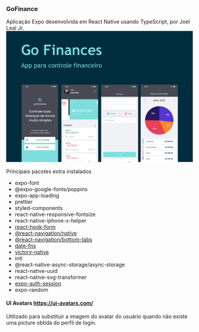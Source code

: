 ### GoFinance

Aplicação Expo desenvolvida em React Native usando TypeScript, por Joel Leal Jr.
![alt text](https://github.com/joellealjj/go-finances/blob/main/src/assets/images/cover.png?raw=true)


Principais pacotes extra instalados
- expo-font
- @expo-google-fonts/poppins
- expo-app-loading
- prettier
- styled-components
- react-native-responsive-fontsize
- react-native-iphone-x-helper
- [react-hook-form](https://react-hook-form.com/)
- [@react-navigation/native](https://reactnavigation.org/)
- [@react-navigation/bottom-tabs](https://reactnavigation.org/)
- [date-fns](https://date-fns.org/)
- [victory-native](https://formidable.com/open-source/victory/)
- intl
- @react-native-async-storage/async-storage
- react-native-uuid
- react-native-svg-transformer
- [expo-auth-session](https://docs.expo.dev/versions/latest/sdk/auth-session/)
- expo-random

#### UI Avatars https://ui-avatars.com/

Utilizado para substituir a imagem do avatar do usuário quando não existe uma picture obtida do perfil de login.
